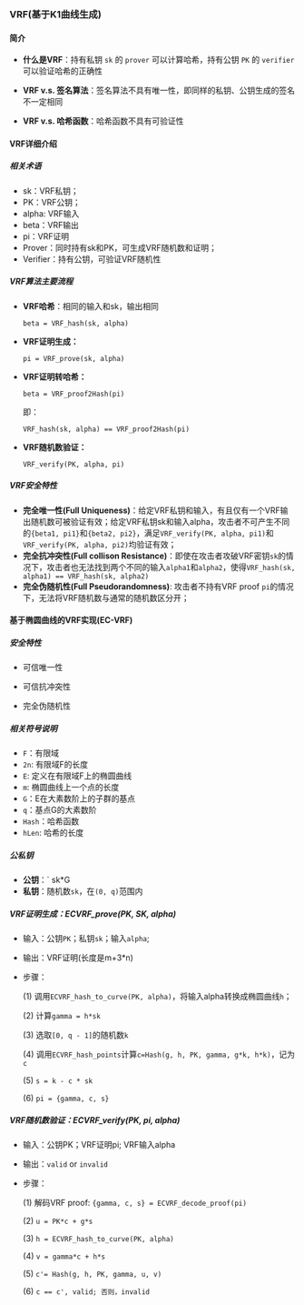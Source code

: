 ### VRF(基于K1曲线生成)

#### 简介

- **什么是VRF**：持有私钥 `sk` 的 `prover` 可以计算哈希，持有公钥 `PK` 的 `verifier` 可以验证哈希的正确性

- **VRF v.s. 签名算法**：签名算法不具有唯一性，即同样的私钥、公钥生成的签名不一定相同

- **VRF v.s. 哈希函数**：哈希函数不具有可验证性

#### VRF详细介绍

##### 相关术语

- sk：VRF私钥；
- PK：VRF公钥；
- alpha: VRF输入
- beta：VRF输出
- pi：VRF证明
- Prover：同时持有sk和PK，可生成VRF随机数和证明；
- Verifier：持有公钥，可验证VRF随机性

##### VRF算法主要流程

- **VRF哈希**：相同的输入和sk，输出相同

  `beta = VRF_hash(sk, alpha)`

- **VRF证明生成：**

  `pi = VRF_prove(sk, alpha)`

- **VRF证明转哈希：**

  `beta = VRF_proof2Hash(pi)`

  即：

  `VRF_hash(sk, alpha) == VRF_proof2Hash(pi)`

- **VRF随机数验证：**

  `VRF_verify(PK, alpha, pi)`

##### VRF安全特性

- **完全唯一性(Full Uniqueness)**：给定VRF私钥和输入，有且仅有一个VRF输出随机数可被验证有效；给定VRF私钥sk和输入alpha，攻击者不可产生不同的`{beta1, pi1}`和`{beta2, pi2}`，满足`VRF_verify(PK, alpha, pi1)`和`VRF_verify(PK, alpha, pi2)`均验证有效；
- **完全抗冲突性(Full collison Resistance)**：即使在攻击者攻破VRF密钥`sk`的情况下，攻击者也无法找到两个不同的输入`alpha1`和`alpha2`，使得`VRF_hash(sk, alpha1) == VRF_hash(sk, alpha2)`
- **完全伪随机性(Full Pseudorandomness)**: 攻击者不持有VRF proof `pi`的情况下，无法将VRF随机数与通常的随机数区分开；

#### 基于椭圆曲线的VRF实现(EC-VRF)

##### 安全特性

- 可信唯一性

- 可信抗冲突性

- 完全伪随机性

##### 相关符号说明

- `F`：有限域
- `2n`: 有限域F的长度
- `E`:  定义在有限域F上的椭圆曲线
- `m`: 椭圆曲线上一个点的长度
- `G`：E在大素数阶上的子群的基点
- `q`：基点G的大素数阶
- `Hash`：哈希函数
- `hLen`: 哈希的长度

##### 公私钥

- **公钥**：` sk*G
- **私钥**：随机数`sk`，在`(0, q)`范围内

##### VRF证明生成：ECVRF_prove(PK, SK, alpha)

- 输入：公钥`PK`；私钥`sk`；输入`alpha`;

- 输出：VRF证明(长度是m+3*n)

- 步骤：

  (1) 调用`ECVRF_hash_to_curve(PK, alpha)`，将输入alpha转换成椭圆曲线`h`；

  (2) 计算`gamma = h*sk`

  (3) 选取`[0, q - 1]`的随机数`k`

  (4) 调用`ECVRF_hash_points`计算`c=Hash(g, h, PK, gamma, g*k, h*k)`，记为`c`

  (5) `s = k - c * sk`

  (6) `pi = {gamma, c, s}`

##### VRF随机数验证：ECVRF_verify(PK, pi, alpha)

- 输入：公钥PK；VRF证明pi; VRF输入alpha

- 输出：`valid` or `invalid`

- 步骤：

  (1) 解码VRF proof:  `{gamma, c, s} = ECVRF_decode_proof(pi)`

  (2) `u = PK*c + g*s`

  (3) `h = ECVRF_hash_to_curve(PK, alpha)`

  (4)  `v = gamma*c + h*s`

  (5)  `c'= Hash(g, h, PK, gamma, u, v)`

  (6) `c == c', valid; 否则，invalid`
